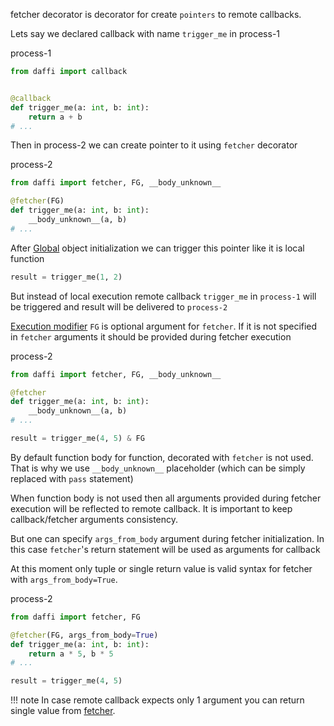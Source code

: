 fetcher decorator is decorator for create `pointers` to remote callbacks.

Lets say we declared callback with name `trigger_me` in process-1


process-1
```python
from daffi import callback


@callback
def trigger_me(a: int, b: int):
    return a + b
# ...
```

Then in process-2 we can create pointer to it using `fetcher` decorator


process-2
```python
from daffi import fetcher, FG, __body_unknown__

@fetcher(FG)
def trigger_me(a: int, b: int):
    __body_unknown__(a, b)
# ...
```

After [Global](./global-object.md) object initialization we can trigger this pointer like it is local function

```python
result = trigger_me(1, 2)
```

But instead of local execution remote callback `trigger_me` in `process-1` will be triggered and result will be delivered to `process-2`


[Execution modifier](./execution-modifiers.md) `FG` is optional argument for `fetcher`. If it is not specified in `fetcher` arguments it should be provided during 
fetcher execution


process-2
```python
from daffi import fetcher, FG, __body_unknown__

@fetcher
def trigger_me(a: int, b: int):
    __body_unknown__(a, b)
# ...

result = trigger_me(4, 5) & FG
```

By default function body for function, decorated with `fetcher` is not used. That is why we use `__body_unknown__` placeholder (which can be simply replaced with `pass` statement)

When function body is not used then all arguments provided during fetcher execution will be reflected to remote callback. It is important to keep callback/fetcher arguments consistency.

But one can specify `args_from_body` argument during fetcher initialization. In this case `fetcher`'s return statement will be used as arguments for callback

At this moment only tuple or single return value is valid syntax for fetcher with `args_from_body=True`.

process-2
```python
from daffi import fetcher, FG

@fetcher(FG, args_from_body=True)
def trigger_me(a: int, b: int):
    return a * 5, b * 5
# ...

result = trigger_me(4, 5)
```

!!! note
    In case remote callback expects only 1 argument you can return single value from [fetcher](code-reference/fetcher.md).

